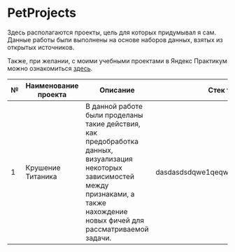 # PetProjects

Здесь располагаются проекты, цель для которых придумывал я сам. Данные работы были выполнены на основе наборов данных, взятых из открытых источников. 

Также, при желании, с моими учебными проектами в Яндекс Практикум можно ознакомиться [здесь](https://github.com/Andrey-Mukoseev/YandexPracticum).

|№  |Наименование проекта         |Описание                          |Стек технологий      |
|---|------------------------------|---------------------------------|---------------------|
|1  |Крушение Титаника | В данной работе были проделаны такие действия, как предобработка данных, визуализация некоторых зависимостей между признаками, а также нахождение новых фичей для рассматриваемой задачи.| dasdasdsdqwe1qeqwe312313wdad2edasd1e1e| 12e1sdasdd12e|
